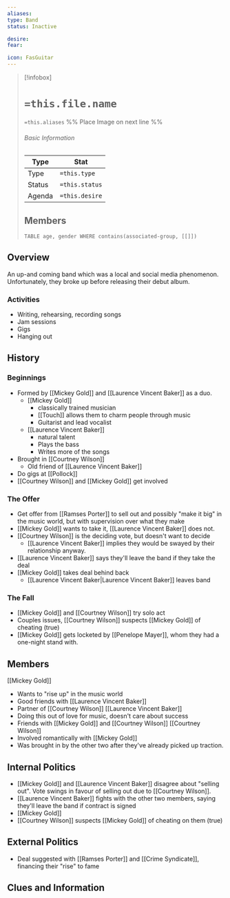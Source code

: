 ```yaml
---
aliases: 
type: Band
status: Inactive

desire:
fear:

icon: FasGuitar
---
```


> [!infobox]
> # `=this.file.name`
> `=this.aliases`
> %% Place Image on next line %%
> ###### Basic Information
> Type |  Stat |
> ---|---|
> Type | `=this.type` |
> Status | `=this.status` |
> Agenda | `=this.desire` |
> ## Members
>```dataview 
>TABLE age, gender WHERE contains(associated-group, [[]]) 
>```
## Overview
An up-and coming band which was a local and social media phenomenon. Unfortunately, they broke up before releasing their debut album.
### Activities
- Writing, rehearsing, recording songs
- Jam sessions
- Gigs
- Hanging out
## History
### Beginnings
- Formed by [[Mickey Gold]] and [[Laurence Vincent Baker]] as a duo. 
	- [[Mickey Gold]] 
		- classically trained musician
		- [[Touch]] allows them to charm people through music
		- Guitarist and lead vocalist
	- [[Laurence Vincent Baker]] 
		- natural talent
		- Plays the bass
		- Writes more of the songs
- Brought in [[Courtney Wilson]] 
	- Old friend of [[Laurence Vincent Baker]]
- Do gigs at [[Pollock]]
- [[Courtney Wilson]] and [[Mickey Gold]] get involved  

### The Offer
- Get offer from [[Ramses Porter]] to sell out and possibly "make it big" in the music world, but with supervision over what they make
- [[Mickey Gold]] wants to take it, [[Laurence Vincent Baker]] does not. 
- [[Courtney Wilson]] is the deciding vote, but doesn't want to decide
	- [[Laurence Vincent Baker]] implies they would be swayed by their relationship anyway.
- [[Laurence Vincent Baker]] says they'll leave the band if they take the deal
- [[Mickey Gold]] takes deal behind back
	- [[Laurence Vincent Baker|Laurence Vincent Baker]] leaves band

### The Fall
- [[Mickey Gold]] and [[Courtney Wilson]] try solo act
- Couples issues, [[Courtney Wilson]] suspects [[Mickey Gold]] of cheating (true)
- [[Mickey Gold]] gets locketed by [[Penelope Mayer]], whom they had a one-night stand with.

## Members
[[Mickey Gold]]
- Wants to "rise up" in the music world
- Good friends with [[Laurence Vincent Baker]]
- Partner of [[Courtney Wilson]]
[[Laurence Vincent Baker]]
- Doing this out of love for music, doesn't care about success
- Friends with [[Mickey Gold]] and [[Courtney Wilson]]
[[Courtney Wilson]]
- Involved romantically with [[Mickey Gold]]
- Was brought in by the other two after they've already picked up traction. 

## Internal Politics
- [[Mickey Gold]] and [[Laurence Vincent Baker]] disagree about "selling out". Vote swings in favour of selling out due to [[Courtney Wilson]]. 
- [[Laurence Vincent Baker]] fights with the other two members, saying they'll leave the band if contract is signed
- [[Mickey Gold]] 
- [[Courtney Wilson]] suspects [[Mickey Gold]] of cheating on them (true)

## External Politics
- Deal suggested with [[Ramses Porter]] and [[Crime Syndicate]], financing their "rise" to fame

## Clues and Information
